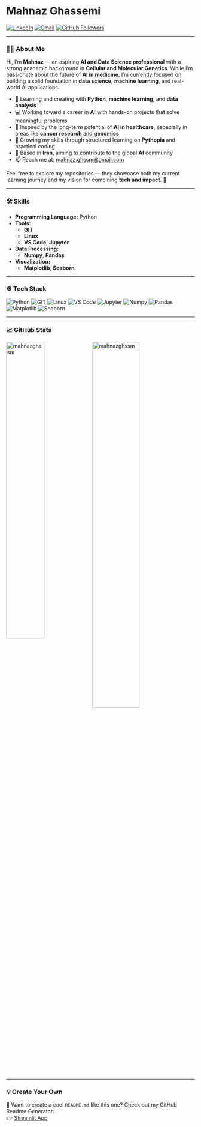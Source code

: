 # Mahnaz Ghassemi

[![LinkedIn](https://img.shields.io/badge/-LinkedIn-blue?style=flat&logo=Linkedin&logoColor=white)](https://www.linkedin.com/in/mahnaz-ghassemi-379925a7/)
[![Gmail](https://img.shields.io/badge/-Gmail-c14438?style=flat&logo=Gmail&logoColor=white)](mailto:mahnaz.ghssm@gmail.com)
[![GitHub Followers](https://img.shields.io/github/followers/mahnazghssm?label=Follow&style=social)](https://github.com/mahnazghssm)

---

### 👩‍💻 About Me

Hi, I’m **Mahnaz** — an aspiring **AI and Data Science professional** with a strong academic background in **Cellular and Molecular Genetics**. While I’m passionate about the future of **AI in medicine**, I’m currently focused on building a solid foundation in **data science**, **machine learning**, and real-world AI applications.

- 🤖 Learning and creating with **Python**, **machine learning**, and **data analysis**
- 💻 Working toward a career in **AI** with hands-on projects that solve meaningful problems
- 🧬 Inspired by the long-term potential of **AI in healthcare**, especially in areas like **cancer research** and **genomics**
- 🌱 Growing my skills through structured learning on **Pythopia** and practical coding
- 📍 Based in **Iran**, aiming to contribute to the global **AI** community
- 📫 Reach me at: [mahnaz.ghssm@gmail.com](mailto:mahnaz.ghssm@gmail.com)

Feel free to explore my repositories — they showcase both my current learning journey and my vision for combining **tech and impact**. 🚀

---

### 🛠 Skills

- **Programming Language:** Python
- **Tools:**
  - **GIT**
  - **Linux**
  - **VS Code**, **Jupyter**
- **Data Processing:**
  - **Numpy**, **Pandas**
- **Visualization:**
  - **Matplotlib**, **Seaborn**

---

### ⚙️ Tech Stack

![Python](https://img.shields.io/badge/-Python-05122A?style=flat-square&logo=Python&color=353535)
![GIT](https://img.shields.io/badge/-GIT-05122A?style=flat-square&logo=Git&color=353535)
![Linux](https://img.shields.io/badge/-Linux-05122A?style=flat-square&logo=Linux&color=353535)
![VS Code](https://img.shields.io/badge/-Visual%20Studio%20Code-05122A?style=flat-square&logo=Visual-Studio-Code&color=353535)
![Jupyter](https://img.shields.io/badge/-Jupyter-05122A?style=flat-square&logo=Jupyter&color=353535)
![Numpy](https://img.shields.io/badge/-Numpy-05122A?style=flat-square&logo=Numpy&color=353535)
![Pandas](https://img.shields.io/badge/-Pandas-05122A?style=flat-square&logo=Pandas&color=353535)
![Matplotlib](https://img.shields.io/badge/-Matplotlib-05122A?style=flat-square&logo=Matplotlib&color=353535)
![Seaborn](https://img.shields.io/badge/-Seaborn-05122A?style=flat-square&logo=Seaborn&color=353535)

---

### 📈 GitHub Stats

<div>
  <img width="45%" align="left" src="https://github-readme-stats.vercel.app/api/top-langs?username=mahnazghssm&show_icons=true&locale=en&layout=compact" alt="mahnazghssm" />
  <img width="50%" src="https://github-readme-streak-stats.herokuapp.com/?user=mahnazghssm&" alt="mahnazghssm" />
</div>

---

### 💡 Create Your Own

🚀 Want to create a cool `README.md` like this one? Check out my GitHub Readme Generator:  
👉 [Streamlit App](https://mahnazghssm-github-profile-readme-srcstreamlit-app-i6skm7.streamlit.app/)
